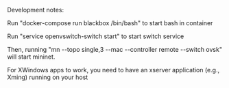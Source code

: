 Development notes:

Run "docker-compose run blackbox /bin/bash" to start bash in container

Run "service openvswitch-switch start" to start switch service

Then, running "mn --topo single,3 --mac --controller remote --switch ovsk" will start mininet.

For XWindows apps to work, you need to have an xserver application (e.g., Xming) running on your host